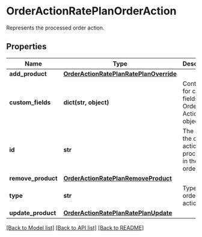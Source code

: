 # OrderActionRatePlanOrderAction

Represents the processed order action.
## Properties
Name | Type | Description | Notes
------------ | ------------- | ------------- | -------------
**add_product** | [**OrderActionRatePlanRatePlanOverride**](OrderActionRatePlanRatePlanOverride.md) |  | [optional] 
**custom_fields** | **dict(str, object)** | Container for custom fields of an Order Action object.  | [optional] 
**id** | **str** | The Id of the order action processed in the order. | [optional] 
**remove_product** | [**OrderActionRatePlanRemoveProduct**](OrderActionRatePlanRemoveProduct.md) |  | [optional] 
**type** | **str** | Type of the order action. | [optional] 
**update_product** | [**OrderActionRatePlanRatePlanUpdate**](OrderActionRatePlanRatePlanUpdate.md) |  | [optional] 

[[Back to Model list]](../README.md#documentation-for-models) [[Back to API list]](../README.md#documentation-for-api-endpoints) [[Back to README]](../README.md)


